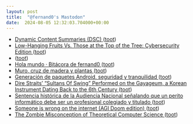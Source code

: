 ```yaml
---
layout: post
title:  "@fernand0's Mastodon"
date:  2024-08-05 12:32:03.704000+00:00
---
```

*  [Dynamic Content Summaries (DSC) ](https://danielmiessler.com/p/dynamic-content-summarie) ([toot](https://mastodon.social/@fernand0/112909426602820030))
*  [Low-Hanging Fruits Vs. Those at the Top of the Tree: Cybersecurity Edition ](https://www.tripwire.com/state-of-security/low-hanging-fruits-vs-those-top-tree-cybersecurity-editio) ([toot](https://mastodon.social/@fernand0/112909264524345667))
*  [ ](https://mastodon.social/users/fernand0/statuses/112909248764941798/activity) ([toot](https://mastodon.social/users/fernand0/statuses/112909248764941798/activity))
*  [Hola mundo · Bitácora de fernand0 ](http://blog.elmundoesimperfecto.com/2024/03/07/hola-mundo) ([toot](https://mastodon.social/@fernand0/112908980532729503))
*  [Muro, cruz de madera y plantas ](https://www.flickr.com/photos/fernand0/53840983659) ([toot](https://mastodon.social/@fernand0/112908980427524920))
*  [Generación de paquetes Android, seguridad y tranquilidad ](http://fernand0.github.io//f-droid) ([toot](https://mastodon.social/@fernand0/112908980385561132))
*  [Dire Straits’ “Sultans Of Swing” Performed on the Gayageum, a Korean Instrument Dating Back to the 6th Century ](https://www.openculture.com/2023/06/sultans-of-swing-performed-on-the-gayageum.htm) ([toot](https://mastodon.social/@fernand0/112908980303275778))
*  [Sentencia histórica de la Audiencia Nacional señalando que un perito informático debe ser un profesional colegiado y titulado ](https://peritoinformaticocolegiado.es/blog/sentencia-historica-de-la-audiencia-nacional-senalando-que-un-perito-informatico-debe-ser-un-profesional-colegiado-y-titulado) ([toot](https://mastodon.social/@fernand0/112908947841295454))
*  [Someone is wrong on the internet (AGI Doom edition) ](http://addxorrol.blogspot.com/2024/07/someone-is-wrong-on-internet-agi-doom.htm) ([toot](https://mastodon.social/@fernand0/112908733070139431))
*  [The Zombie Misconception of Theoretical Computer Science ](https://scottaaronson.blog/?p=810) ([toot](https://mastodon.social/@fernand0/112908437614342800))
